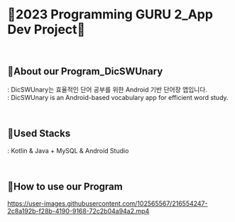 # 📜2023 Programming GURU 2_App Dev Project📜

<br><h2>🌈About our Program_DicSWUnary</h2>
: DicSWUnary는 효율적인 단어 공부를 위한 Android 기반 단어장 앱입니다.<br>
: DicSWUnary is an Android-based vocabulary app for efficient word study.

<br><h2>🌈Used Stacks</h2>
: Kotlin & Java + MySQL & Android Studio



<br><h2>🌈How to use our Program</h2>

https://user-images.githubusercontent.com/102565567/216554247-2c8a192b-f28b-4190-9168-72c2b04a94a2.mp4





